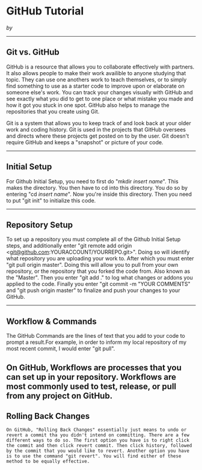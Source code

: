 # GitHub Tutorial

_by <Emma Doherty>_

---
## Git vs. GitHub

GitHub is a resource that allows you to collaborate effectively with partners. It also allows people to make their work availible to anyone studying that topic. They can use one anothers work to teach themselves, or to simply find something to use as a starter code to improve upon or elaborate on someone else's work. You can track your changes visually with GitHub and see exactly what you did to get to one place or what mistake you made and how it got you stuck in one spot. GitHub also helps to manage the repositories that you create using Git.

Git is a system that allows you to keep track of and look back at your older work and coding history. Git is used in the projects that GitHub oversees and directs where these projects get posted on to by the user. Git doesn't require GitHub and keeps a "snapshot" or picture of your code. 

---
## Initial Setup

For Github Initial Setup, you need to first do "mkdir *insert name*".
This makes the directory. You then have to cd into this directory. You do so by entering "cd *insert name*". Now you're inside this directory. Then you need to put "git init" to initialize this code. 

---
## Repository Setup

To set up a repository you must complete all of the Github Initial Setup steps, and additionally enter "git remote add origin <git@github.com:YOURACCOUNT/YOURREPO.git>". Doing so will identify what repository you are uploading your work to. 
 After which you must enter "git pull origin master". Doing this will allow you to pull from your own repository, or the repository that you forked the code from. Also known as the "Master". Then you enter "git add ." to log what changes or addons you applied to the code. Finally you enter "git commit -m "YOUR COMMENTS" and "git push origin master" to finalize and push your changes to your GitHub. 

---
## Workflow & Commands

The GitHub Commands are the lines of text that you add to your code to prompt a result.For example, in order to inform my local repository of my most recent commit, I would enter "git pull".
 
 On GitHub, Workflows are processes that you can set up in your repository. Workflows are most commonly used to test, release, or pull from any project on GitHub.
---
## Rolling Back Changes
    On GitHub, "Rolling Back Changes" essentially just means to undo or revert a commit tha you didn't intend on committing. There are a few different ways to do so. The first option you have is to right click the commit and then click revert commit. Then click history, followed by the commit that you would like to revert. Another option you have is to use the command "git revert". You will find either of these method to be equally effective. 
    
    
    
    